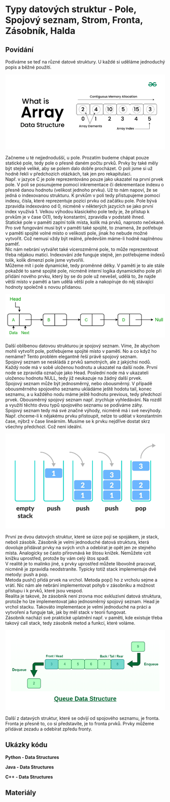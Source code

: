 Typy datových struktur - Pole, Spojový seznam, Strom, Fronta, Zásobník, Halda
===

Povídání
---

Podíváme se teď na různé datové struktury. U každé si uděláme jednoduchý popis a běžné použití.                 

![Array](array.webp)

Začneme u té nejjednodušší, u pole. Prozatím budeme chápat pouze statické pole, tedy pole o přesně daném počtu prvků. Prvky by také měly být stejně veliké, aby se polem dalo dobře procházet. O poli jsme si už hodně řekli v předchozích otázkách, tak jen pro rekapitulaci.              
Např. v jazyce C je pole reprezentováno pouze jako ukazatel na první prvek pole. V poli se posunujeme pomocí inkrementace či dekrementace indexu o přesně danou hodnotu (velikost jednoho prvku). Už to nám napoví, že se jedná o indexovanou strukturu. K prvkům v poli tedy přistupujeme pomocí indexu, čísla, které reprezentuje pozici prvku od začátku pole. Pole bývá zpravidla indexováno od 0, nicméně v některých jazycích se jako první index využívá 1. Velkou výhodou klasického pole tedy je, že přístup k prvkům je v čase O(1), tedy konstantní, zpravidla v podstatě ihned.               
Statické pole v paměti zaplní tolik místa, kolik má prvků, naprosto nečekaně. Pro své fungování musí být v paměti také spojité, to znamená, že potřebuje v paměti spojité volné místo o velikosti pole, jinak ho nebude možné vytvořit. Což nemusí vždy být reálné, především máme-li hodně naplněnou paměť.                             
Nic nám nebrání vytvářet také vícerozměrné pole, to může reprezentovat třeba nějakou matici. Indexování zde funguje stejně, jen potřebujeme indexů tolik, kolik dimenzí pole jsme vytvořili.                
Můžeme mít i pole dynamické, tedy proměnné délky. V paměti je to ale stále pokaždé to samé spojité pole, nicméně interní logika dynamického pole při přidání nového prvku, který by se do pole už nevešel, udělá to, že najde větší místo v paměti a tam udělá větší pole a nakopíruje do něj stávající hodnoty společně s novou přidanou.

![Linked List](linked_list.png)

Další oblíbenou datovou strukturou je spojový seznam. Víme, že abychom mohli vytvořit pole, potřebujeme spojité místo v paměti. No a co když ho nemáme? Tento problém elegantně řeší právě spojový seznam.                  
Spojový seznam se neskládá z prvků samotných, ale z jakýchsi nodů. Každý node má v sobě uloženou hodnotu a ukazatel na další node. První node se zpravidla označuje jako Head. Poslední node má v ukazateli uloženou hodnotu NULL, tedy již neukazuje na žádný další prvek.                 
Spojový seznam může být jednosměrný, nebo obousměrný. V případě obousměrného spojového seznamu ukládáme ještě hodotu tail, konec seznamu, a u každého nodu máme ještě hodnotu previous, tedy předchozí prvek. Obousměrný spojový seznam např. zrychluje vyhledávání. Na rozdíl a využítí těchto dvou typů spojového seznamu se podíváme záhy.               
Spojový seznam tedy má své značné výhody, nicméně má i své nevýhody. Např. chceme-li k nějakému prvku přistoupit, nelze to udělat v konstantním čase, nýbrž v čase lineárním. Musíme se k prvku nejdříve dostat skrz všechny předchozí. Což není ideální.       

![Stack](stack.webp)

První ze dvou datových struktur, které se úzce pojí se spojákem, je stack, neboli zásobík. Zásobník je velmi jednoduché datová struktura, která dovoluje přidávat prvky na svých vrch a odebírat je opět jen ze stejného místa. Analogicky se často přirovnává ke štosu knížek. Nemůžete vzít knížku uprostřed, protože by vám celý štos spadl.         
V realitě je to malinko jiné, s prvky uprostřed můžete libovolně pracovat, nicméně je zpravidla neodstraníte. Typicky totiž stack implementuje dvě metody: push a pop.          
Metoda push() přidá prvek na vrchol. Metoda pop() ho z vrcholu sejme a vrátí. Nic nám ale nebrání implementovat pohyb v zásobníku a možnost přístupu i k prvků, které jsou vespod.              
Realita je takové, že zásobník není zrovna moc exkluzivní datová struktura, protože ho lze implementovat jako jednosměrný spojový seznam. Head je vrchol stacku. Takováto implementace je velmi jednoduché na práci a vytvoření a funguje tak, jak by měl stack v teorii fungovat.                  
Zásobník nachází své praktické uplatnění např. v paměti, kde existuje třeba takový call stack, tedy zásobník metod a funkcí, které voláme.                  

![Queue](queue.png)

Další z datavých struktur, které se odvijí od spojového seznamu, je fronta. Fronta je přesně to, co si představíte, je to fronta prvků. Prvky můžeme přidávat zezadu a odebírat zpředu fronty.

Ukázky kódu
---

**Python - Data Structures**

**Java - Data Structures**

**C++ - Data Structures**

Materiály
---